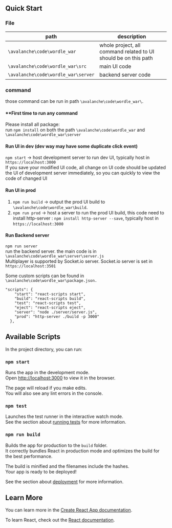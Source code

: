 ## Quick Start

### File
|path|description|
|---|---|
|`\avalanche\code\wordle_war`|whole project, all command related to UI should be on this path|  
|`\avalanche\code\wordle_war\src`|main UI code|
|`\avalanche\code\wordle_war\server`|backend server code|
### command
those command can be run in path `\avalanche\code\wordle_war\`.  

#### **First time to run any command
Please install all package:  
run `npm install` on both the path `\avalanche\code\wordle_war` and `\avalanche\code\wordle_war\server`

#### Run UI in dev (dev way may have some duplicate click event)  
`npm start` -> host development server to run dev UI, typically host in `https://localhost:3000`  
If you save your modified UI code, all change on UI code should be updated the UI of development server immediately, so you can quickly to view the code of changed UI  

#### Run UI in prod
1. `npm run build` -> output the prod UI build to `\avalanche\code\wordle_war\build`.  
2. `npm run prod` -> host a server to run the prod UI build, this code need to install http-server : `npm install http-server --save`, typically host in `https://localhost:3000`  

#### Run Backend server
`npm run server`  
run the backend server. the main code is in `\avalanche\code\wordle_war\server\server.js`  
Multiplayer is supported by Socket.io server. Socket.io server is set in `https://localhost:3501`  
  
Some custom scripts can be found in `\avalanche\code\wordle_war\package.json.`
```
"scripts": {
    "start": "react-scripts start",
    "build": "react-scripts build",
    "test": "react-scripts test",
    "eject": "react-scripts eject",
    "server": "node ./server/server.js",
    "prod": "http-server ./build -p 3000"
  },
```
## Available Scripts

In the project directory, you can run:

### `npm start`

Runs the app in the development mode.\
Open [http://localhost:3000](http://localhost:3000) to view it in the browser.

The page will reload if you make edits.\
You will also see any lint errors in the console.

### `npm test`

Launches the test runner in the interactive watch mode.\
See the section about [running tests](https://facebook.github.io/create-react-app/docs/running-tests) for more information.

### `npm run build`

Builds the app for production to the `build` folder.\
It correctly bundles React in production mode and optimizes the build for the best performance.

The build is minified and the filenames include the hashes.\
Your app is ready to be deployed!

See the section about [deployment](https://facebook.github.io/create-react-app/docs/deployment) for more information.

<!--### `npm run eject`

**Note: this is a one-way operation. Once you `eject`, you can’t go back!**

If you aren’t satisfied with the build tool and configuration choices, you can `eject` at any time. This command will remove the single build dependency from your project.

Instead, it will copy all the configuration files and the transitive dependencies (webpack, Babel, ESLint, etc) right into your project so you have full control over them. All of the commands except `eject` will still work, but they will point to the copied scripts so you can tweak them. At this point you’re on your own.

You don’t have to ever use `eject`. The curated feature set is suitable for small and middle deployments, and you shouldn’t feel obligated to use this feature. However we understand that this tool wouldn’t be useful if you couldn’t customize it when you are ready for it.
-->

## Learn More

You can learn more in the [Create React App documentation](https://facebook.github.io/create-react-app/docs/getting-started).

To learn React, check out the [React documentation](https://reactjs.org/).
